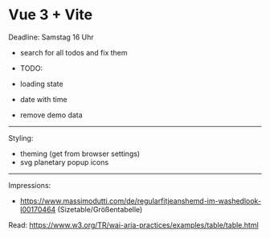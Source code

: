 # Vue 3 + Vite

Deadline: Samstag 16 Uhr
- search for all todos and fix them

- TODO:
- loading state
- date with time
- remove demo data

---

Styling:
- theming (get from browser settings)
- svg planetary popup icons

---

Impressions:
- https://www.massimodutti.com/de/regularfitjeanshemd-im-washedlook-l00170464 (Sizetable/Größentabelle)

Read:
https://www.w3.org/TR/wai-aria-practices/examples/table/table.html
